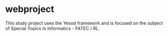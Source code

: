 # webproject
This study project uses the Yesod framework and is focused on the subject of Special Topics in Informatics - FATEC / RL.
